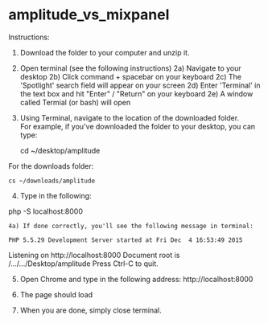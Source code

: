 # amplitude_vs_mixpanel

Instructions:

1) Download the folder to your computer and unzip it.
2) Open terminal (see the following instructions)
    2a) Navigate to your desktop
    2b) Click command + spacebar on your keyboard
    2c) The 'Spotlight' search field will appear on your screen
    2d) Enter 'Terminal' in the text box and hit "Enter" / "Return" on your keyboard
    2e) A window called Termial (or bash) will open
3) Using Terminal, navigate to the location of the downloaded folder.  
For example, if you've downloaded the folder to your desktop, you can type:

    cd ~/desktop/amplitude

For the downloads folder:

    cs ~/downloads/amplitude

4) Type in the following:

php -S localhost:8000

    4a) If done correctly, you'll see the following message in terminal:

    PHP 5.5.29 Development Server started at Fri Dec  4 16:53:49 2015
Listening on http://localhost:8000
Document root is /.../.../Desktop/amplitude
Press Ctrl-C to quit.

5) Open Chrome and type in the following address: http://localhost:8000

6) The page should load

7) When you are done, simply close terminal.


